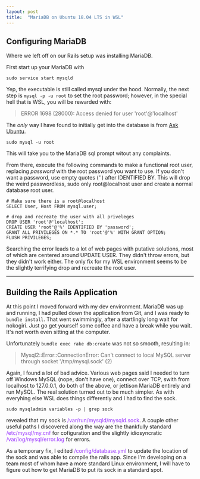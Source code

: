 ```yaml
---
layout: post
title:  "MariaDB on Ubuntu 18.04 LTS in WSL"
---
```

## Configuring MariaDB

Where we left off on our Rails setup was installing MariaDB.

First start up your MariaDB with 
```
sudo service start mysqld
```

Yep, the executable is still called mysql under the hood. Normally, the next step is `mysql -p -u root` to set the root password; however, in the special hell that is WSL, you will be rewarded with:
>ERROR 1698 (28000): Access denied for user 'root'@'localhost'

The *only* way I have found to initially get into the database is from [Ask Ubuntu](https://askubuntu.com/questions/766334/cant-login-as-mysql-user-root-from-normal-user-account-in-ubuntu-16-04).
```
sudo mysql -u root
```
This will take you to the MariaDB sql prompt witout any complaints.

From there, execute the following commands to make a functional root user, replacing *password* with the root password you want to use. If you don't want a password, use empty quotes ('') after IDENTIFIED BY. This will drop the weird passwordless, sudo only root@localhost user and create a normal database root user. 

```
# Make sure there is a root@localhost
SELECT User, Host FROM mysql.user;

# drop and recreate the user with all priveleges
DROP USER 'root'@'localhost';
CREATE USER 'root'@'%' IDENTIFIED BY 'password';
GRANT ALL PRIVILEGES ON *.* TO 'root'@'%' WITH GRANT OPTION;
FLUSH PRIVILEGES;
```

Searching the error leads to a lot of web pages with putative solutions, most of which are centered around UPDATE USER. They didn't throw errors, but they didn't work either. The only fix for my WSL  environment seems to be the slightly terrifying drop and recreate the root user.

---
## Building the Rails Application

At this point I moved forward with my dev environment. MariaDB was up and running, I had pulled down the application from Git, and I was ready to `bundle install`. That went swimmingly, after a startlingly long wait for nokogiri. Just go get yourself some coffee and have a break while you wait. It's not worth even sitting at the computer.

Unfortunately `bundle exec rake db:create` was not so smooth, resulting in:
>Mysql2::Error::ConnectionError: Can't connect to local MySQL server through socket '/tmp/mysql.sock' (2)

Again, I found a lot of bad advice. Various web pages said I needed to turn off Windows MySQL (nope, don't have one), connect over TCP, swith from localhost to 127.0.0.1, do both of the above, or jettison MariaDB entirely and run MySQL. The real solution turned out to be much simpler. As with everyhing else WSL does things differently and I had to find the sock.
```
sudo mysqladmin variables -p | grep sock
```
revealed that my sock is <span style="color:#9933FF">/var/run/mysqld/mysqld.sock</span>. A couple other useful paths I discovered along the way are the thankfully standard <span style="color:#9933FF">/etc/mysql/my.cnf</span> for cofiguration and the slightly idiosyncratic <span style="color:#9933FF">/var/log/mysql/error.log</span> for errors.

As a temporary fix, I edited <span style="color:#9933FF">/config/database.yml</span> to update the location of the sock and was able to compile the rails app. Since I'm developing on a team most of whom have a more standard Linux environment, I will have to figure out how to get MariaDB to put its sock in a standard spot.


